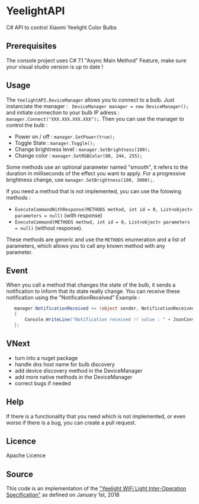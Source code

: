 # YeelightAPI
C# API to control Xiaomi Yeelight Color Bulbs

## Prerequisites
The console project uses C# 7.1 "Async Main Method" Feature, make sure your visual studio version is up to date !

## Usage
The `YeelightAPI.DeviceManager` allows you to connect to a bulb. Just instanciate the manager : ` DeviceManager manager = new DeviceManager();` and initiate connection to your bulb IP adress : `manager.Connect("XXX.XXX.XXX.XXX");`.
Then you can use the manager to control the bulb : 
* Power on / off : `manager.SetPower(true);`
* Toggle State : `manager.Toggle();`
* Change brightness level : `manager.SetBrightness(100);`
* Change color : `manager.SetRGBColor(80, 244, 255);`

Some methods use an optional parameter named "smooth", it refers to the duration in milliseconds of the effect you want to apply. For a progressive brightness change, use `manager.SetBrightness(100, 3000);`.

If you need a method that is not implemented, you can use the folowing methods :
* `ExecuteCommandWithResponse(METHODS method, int id = 0, List<object> parameters = null)` (with response) 
* `ExecuteCommand(METHODS method, int id = 0, List<object> parameters = null)` (without response).

These methods are generic and use the `METHODS` enumeration and a list of parameters, which allows you to call any known method with any parameter.

## Event
When you call a method that changes the state of the bulb, it sends a notification to inform that its state really change. You can receive these notification using the "NotificationReceived" 
Example : 
```csharp
   manager.NotificationReceived += (object sender, NotificationReceivedEventArgs arg) =>
   {
       Console.WriteLine("Notification received !! value : " + JsonConvert.SerializeObject(arg.Result));
   };
```

## VNext
* turn into a nuget package
* handle dns host name for bulb discovery
* add device discovery method in the DeviceManager
* add more native methods in the DeviceManager
* correct bugs if needed

## Help
If there is a functionality that you need which is not implemented, or even worse if there is a bug, you can create a pull request.

## Licence

Apache Licence

## Source
This code is an implementation of the ["Yeelight WiFi Light Inter-Operation Specification"](http://www.yeelight.com/download/Yeelight_Inter-Operation_Spec.pdf "Link to Yeelight WiFi Light Inter-Operation Specification") as defined on January 1st, 2018
